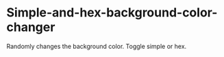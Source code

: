 # Simple-and-hex-background-color-changer
Randomly changes the background color. Toggle simple or hex.
